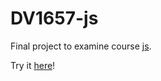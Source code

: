 # DV1657-js

Final project to examine course [js](https://dbwebb.se/kurser/js-v2).

Try it [here](https://www.student.bth.se/~chsc22/dbwebb-kurser/js/me/kmom10/)!